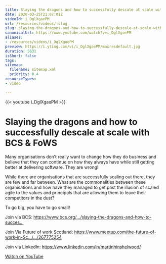```yaml
---
title: Slaying the dragons and how to successfully descale at scale with BCS & FoWS
date: 2020-03-25T21:07:01Z
videoId: i_DglXgaePM
url: /resources/videos/:slug
slug: slaying-the-dragons-and-how-to-successfully-descale-at-scale-with-bcs-&-fows
canonicalUrl: https://www.youtube.com/watch?v=i_DglXgaePM
aliases:
- /resources/videos/i_DglXgaePM
preview: https://i.ytimg.com/vi/i_DglXgaePM/maxresdefault.jpg
duration: 5631
isShort: false
tags: 
sitemap:
  filename: sitemap.xml
  priority: 0.4
resourceTypes:
- video

---
```

{{< youtube i_DglXgaePM >}}

# Slaying the dragons and how to successfully descale at scale with BCS & FoWS

Many organisations don’t really want to change how they do business and believe that they can continue on how they always have while still getting better at delivering software. They are wrong!

While there are organisations that are successfully scaling out there, they are few and far between. What are the commonalities between these organisations and how have they managed to get past the illusion of scaled agile to the values and principals that are allowing them to leave their competitors in the dust?

To go big, you have to go small!

Join via BCS: https://www.bcs.org/…/slaying-the-dragons-and-how-to-succes…

Join Via Future of work Scotland: https://www.meetup.com/the-future-of-work-in-Sc…/…/267775254

Join via LinkedIn: https://www.linkedin.com/in/martinhinshelwood/

[Watch on YouTube](https://www.youtube.com/watch?v=i_DglXgaePM)


